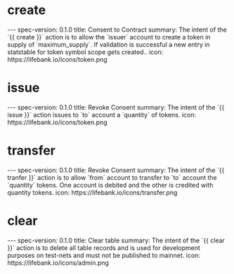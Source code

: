 <h1 class="contract">create</h1>
---
spec-version: 0.1.0
title: Consent to Contract
summary: The intent of the `{{ create }}` action is to allow the `issuer` account to create a token in supply of `maximum_supply`. If validation is successful a new entry in statstable for token symbol scope gets created..
icon: https://lifebank.io/icons/token.png

<h1 class="contract">issue</h1>
---
spec-version: 0.1.0
title: Revoke Consent
summary: The intent of the `{{ issue }}` action issues to `to` account a `quantity` of tokens.
icon: https://lifebank.io/icons/token.png

<h1 class="contract">transfer</h1>
---
spec-version: 0.1.0
title: Revoke Consent
summary: The intent of the `{{ tranfer }}` action is to allow `from` account to transfer to `to` account the `quantity` tokens. One account is debited and the other is credited with quantity tokens.
icon: https://lifebank.io/icons/transfer.png

<h1 class="contract">clear</h1>
---
spec-version: 0.1.0
title: Clear table
summary: The intent of the `{{ clear }}` action is to delete all table records and is used for development purposes on test-nets and must not be published to mainnet.
icon: https://lifebank.io/icons/admin.png
